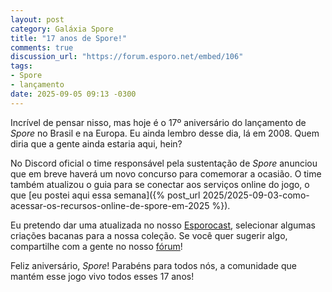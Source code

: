 ```yaml
---
layout: post
category: Galáxia Spore
title: "17 anos de Spore!"
comments: true
discussion_url: "https://forum.esporo.net/embed/106"
tags:
- Spore
- lançamento
date: 2025-09-05 09:13 -0300
---
```

Incrível de pensar nisso, mas hoje é o 17º aniversário do lançamento de _Spore_ no Brasil e na Europa. Eu ainda lembro desse dia, lá em 2008. Quem diria que a gente ainda estaria aqui, hein?

No Discord oficial o time responsável pela sustentação de _Spore_ anunciou que em breve haverá um novo concurso para comemorar a ocasião. O time também atualizou o guia para se conectar aos serviços online do jogo, o que [eu postei aqui essa semana]({% post_url 2025/2025-09-03-como-acessar-os-recursos-online-de-spore-em-2025 %}).

Eu pretendo dar uma atualizada no nosso [Esporocast](http://www.spore.com/sporepedia#qry=ssc-501057576550), selecionar algumas criações bacanas para a nossa coleção. Se você quer sugerir algo, compartilhe com a gente no nosso [fórum](https://forum.esporo.net/d/105)!

Feliz aniversário, _Spore_! Parabéns para todos nós, a comunidade que mantém esse jogo vivo todos esses 17 anos!
